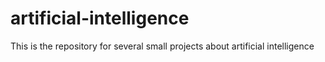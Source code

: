 # artificial-intelligence
This is the repository for several small projects about artificial intelligence
